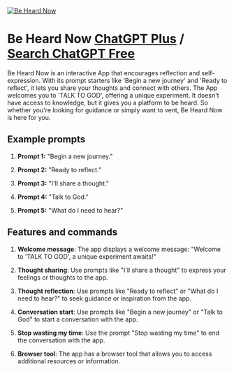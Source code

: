 
[![Be Heard Now](https://files.oaiusercontent.com/file-x7bEAJBNxRJw01BjCzq12Rx5?se=2123-10-18T07%3A43%3A04Z&sp=r&sv=2021-08-06&sr=b&rscc=max-age%3D31536000%2C%20immutable&rscd=attachment%3B%20filename%3Dd488dee5-d264-4a2a-bd3e-27aa9320e466.png&sig=l6QTYs7AUtjb%2Bu8kD5BdXcxboQR1W%2BhDJ9/k0P6RK14%3D)](https://chat.openai.com/g/g-DddVrSk0W-be-heard-now)

# Be Heard Now [ChatGPT Plus](https://chat.openai.com/g/g-DddVrSk0W-be-heard-now) / [Search ChatGPT Free](https://gptcall.net/index.html#/?search=Be%20Heard%20Now)

Be Heard Now is an interactive App that encourages reflection and self-expression. With its prompt starters like 'Begin a new journey' and 'Ready to reflect', it lets you share your thoughts and connect with others. The App welcomes you to 'TALK TO GOD', offering a unique experiment. It doesn't have access to knowledge, but it gives you a platform to be heard. So whether you're looking for guidance or simply want to vent, Be Heard Now is here for you.

## Example prompts

1. **Prompt 1:** "Begin a new journey."

2. **Prompt 2:** "Ready to reflect."

3. **Prompt 3:** "I'll share a thought."

4. **Prompt 4:** "Talk to God."

5. **Prompt 5:** "What do I need to hear?"

## Features and commands

1. **Welcome message**: The app displays a welcome message: "Welcome to 'TALK TO GOD', a unique experiment awaits!"

2. **Thought sharing**: Use prompts like "I'll share a thought" to express your feelings or thoughts to the app.

3. **Thought reflection**: Use prompts like "Ready to reflect" or "What do I need to hear?" to seek guidance or inspiration from the app.

4. **Conversation start**: Use prompts like "Begin a new journey" or "Talk to God" to start a conversation with the app.

5. **Stop wasting my time**: Use the prompt "Stop wasting my time" to end the conversation with the app.

6. **Browser tool**: The app has a browser tool that allows you to access additional resources or information.


